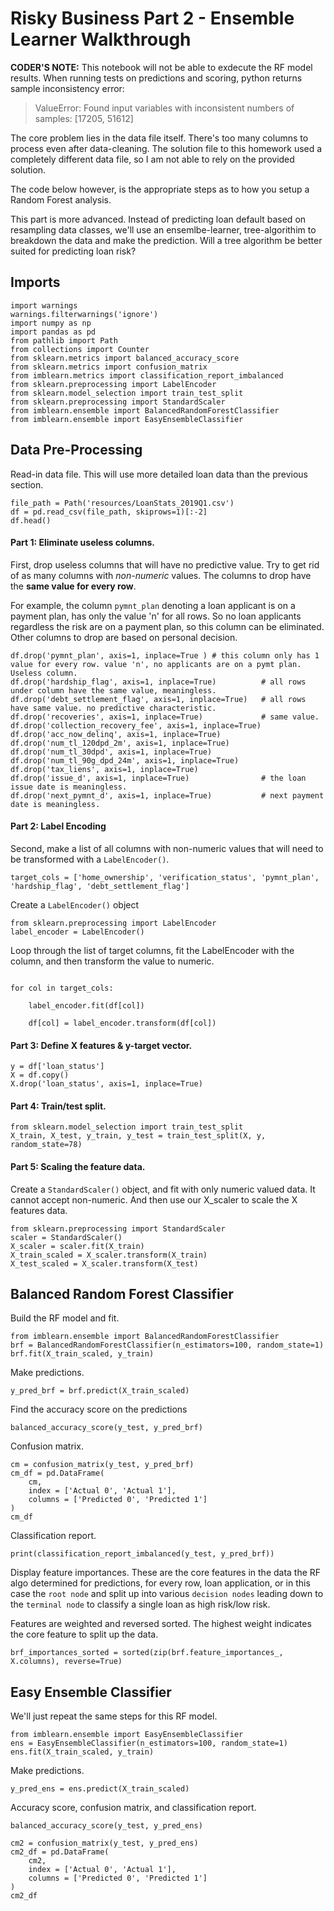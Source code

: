 # Risky Business Part 2 - Ensemble Learner Walkthrough

**CODER'S NOTE:** This notebook will not be able to exdecute the RF model results. When running tests on predictions and scoring, python returns sample inconsistency error:  

> ValueError: Found input variables with inconsistent numbers of samples: [17205, 51612]

The core problem lies in the data file itself. There's too many columns to process even after data-cleaning. The solution file to this homework used a completely different data file, so I am not able to rely on the provided solution. 

The code below however, is the appropriate steps as to how you setup a Random Forest analysis.


This part is more advanced. Instead of predicting loan default based on resampling data classes, we'll use an ensemlbe-learner, tree-algorithim to breakdown the data and make the prediction. Will a tree algorithm be better suited for predicting loan risk?

## Imports
<pre><code>import warnings
warnings.filterwarnings('ignore')
import numpy as np
import pandas as pd
from pathlib import Path
from collections import Counter
from sklearn.metrics import balanced_accuracy_score
from sklearn.metrics import confusion_matrix
from imblearn.metrics import classification_report_imbalanced
from sklearn.preprocessing import LabelEncoder
from sklearn.model_selection import train_test_split
from sklearn.preprocessing import StandardScaler
from imblearn.ensemble import BalancedRandomForestClassifier
from imblearn.ensemble import EasyEnsembleClassifier
</code></pre>

## Data Pre-Processing

Read-in data file. This will use more detailed loan data than the previous section. 

<pre><code>file_path = Path('resources/LoanStats_2019Q1.csv')
df = pd.read_csv(file_path, skiprows=1)[:-2]
df.head()
</code></pre>

#### Part 1: Eliminate useless columns.

First, drop useless columns that will have no predictive value. Try to get rid of as many columns with *non-numeric* values. The columns to drop have the **same value for every row**. 

For example, the column `pymnt_plan` denoting a loan applicant is on a payment plan, has only the value 'n' for all rows. So no loan applicants regardless the risk are on a payment plan, so this column can be eliminated. Other columns to drop are based on personal decision.

<pre><code>df.drop('pymnt_plan', axis=1, inplace=True ) # this column only has 1 value for every row. value 'n', no applicants are on a pymt plan. Useless column.
df.drop('hardship_flag', axis=1, inplace=True)          # all rows under column have the same value, meaningless.
df.drop('debt_settlement_flag', axis=1, inplace=True)   # all rows have same value. no predictive characteristic. 
df.drop('recoveries', axis=1, inplace=True)             # same value.
df.drop('collection_recovery_fee', axis=1, inplace=True)
df.drop('acc_now_delinq', axis=1, inplace=True)
df.drop('num_tl_120dpd_2m', axis=1, inplace=True)
df.drop('num_tl_30dpd', axis=1, inplace=True)
df.drop('num_tl_90g_dpd_24m', axis=1, inplace=True)
df.drop('tax_liens', axis=1, inplace=True) 
df.drop('issue_d', axis=1, inplace=True)                # the loan issue date is meaningless.
df.drop('next_pymnt_d', axis=1, inplace=True)           # next payment date is meaningless.
</code></pre>

#### Part 2: Label Encoding

Second, make a list of all columns with non-numeric values that will need to be transformed with a `LabelEncoder()`.
<pre><code>target_cols = ['home_ownership', 'verification_status', 'pymnt_plan', 'hardship_flag', 'debt_settlement_flag']
</code></pre>

Create a `LabelEncoder()` object
<pre><code>from sklearn.preprocessing import LabelEncoder
label_encoder = LabelEncoder()
</code></pre>

Loop through the list of target columns, fit the LabelEncoder with the column, and then transform the value to numeric.
<pre><code>
for col in target_cols:
	
    label_encoder.fit(df[col])
    
    df[col] = label_encoder.transform(df[col])
</code></pre>

#### Part 3: Define X features & y-target vector.

<pre><code>y = df['loan_status']
X = df.copy()
X.drop('loan_status', axis=1, inplace=True)
</code></pre>

#### Part 4: Train/test split.

<pre><code>from sklearn.model_selection import train_test_split
X_train, X_test, y_train, y_test = train_test_split(X, y, random_state=78)
</code></pre>

#### Part 5: Scaling the feature data.

Create a `StandardScaler()` object, and fit with only numeric valued data. It cannot accept non-numeric. And then use our X_scaler to scale the X features data.

<pre><code>from sklearn.preprocessing import StandardScaler
scaler = StandardScaler()
X_scaler = scaler.fit(X_train)
X_train_scaled = X_scaler.transform(X_train)
X_test_scaled = X_scaler.transform(X_test)
</code></pre>

## Balanced Random Forest Classifier
Build the RF model and fit.
<pre><code>from imblearn.ensemble import BalancedRandomForestClassifier
brf = BalancedRandomForestClassifier(n_estimators=100, random_state=1)
brf.fit(X_train_scaled, y_train)
</code></pre>

Make predictions.
<pre><code>y_pred_brf = brf.predict(X_train_scaled)</code></pre>

Find the accuracy score on the predictions
<pre><code>balanced_accuracy_score(y_test, y_pred_brf)</code></pre>

Confusion matrix.
<pre><code>cm = confusion_matrix(y_test, y_pred_brf)
cm_df = pd.DataFrame(
    cm,
    index = ['Actual 0', 'Actual 1'],
    columns = ['Predicted 0', 'Predicted 1']
)
cm_df
</code></pre>

Classification report.
<pre><code>print(classification_report_imbalanced(y_test, y_pred_brf))</code></pre>

Display feature importances. These are the core features in the data the RF algo determined for predictions, for every row, loan application, or in this case the `root node` and split up into various `decision nodes` leading down to the `terminal node` to classify a single loan as high risk/low risk.

Features are weighted and reversed sorted. The highest weight indicates the core feature to split up the data.

<pre><code>brf_importances_sorted = sorted(zip(brf.feature_importances_, X.columns), reverse=True)</code></pre>

## Easy Ensemble Classifier

We'll just repeat the same steps for this RF model.
<pre><code>from imblearn.ensemble import EasyEnsembleClassifier
ens = EasyEnsembleClassifier(n_estimators=100, random_state=1)
ens.fit(X_train_scaled, y_train)
</code></pre>

Make predictions.
<pre><code>y_pred_ens = ens.predict(X_train_scaled)</code></pre>

Accuracy score, confusion matrix, and classification report.
<pre><code>balanced_accuracy_score(y_test, y_pred_ens)

cm2 = confusion_matrix(y_test, y_pred_ens)
cm2_df = pd.DataFrame(
    cm2,
    index = ['Actual 0', 'Actual 1'],
    columns = ['Predicted 0', 'Predicted 1']   
)
cm2_df
</code></pre>
